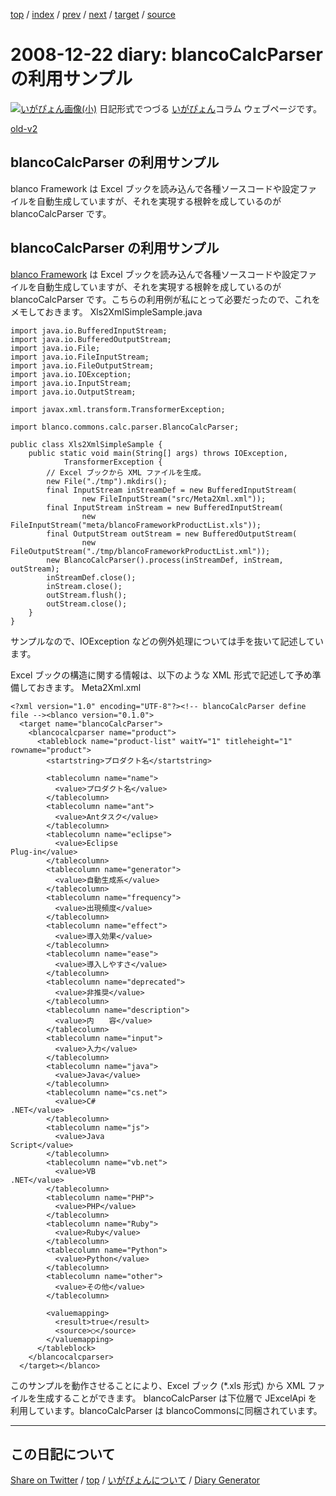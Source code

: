 [top](https://igapyon.github.io/diary/) 
 / [index](https://igapyon.github.io/diary/2008/index.html) 
 / [prev](https://igapyon.github.io/diary/2008/ig081217.html) 
 / [next](https://igapyon.github.io/diary/2008/ig081226.html) 
 / [target](https://igapyon.github.io/diary/2008/ig081222.html) 
 / [source](https://github.com/igapyon/diary/blob/gh-pages/2008/ig081222.html.src.md) 

2008-12-22 diary: blancoCalcParser の利用サンプル
=====================================================================================================
[![いがぴょん画像(小)](https://igapyon.github.io/diary/images/iga200306s.jpg "いがぴょん")](https://igapyon.github.io/diary/memo/memoigapyon.html) 日記形式でつづる [いがぴょん](https://igapyon.github.io/diary/memo/memoigapyon.html)コラム ウェブページです。

[old-v2](ig081222-orig.html)

## blancoCalcParser の利用サンプル

blanco Framework は Excel ブックを読み込んで各種ソースコードや設定ファイルを自動生成していますが、それを実現する根幹を成しているのが blancoCalcParser です。


## blancoCalcParser の利用サンプル

[blanco Framework](http://www.igapyon.jp/blanco/blanco.ja.html) は Excel ブックを読み込んで各種ソースコードや設定ファイルを自動生成していますが、それを実現する根幹を成しているのが
blancoCalcParser です。こちらの利用例が私にとって必要だったので、これをメモしておきます。
Xls2XmlSimpleSample.java

```
import java.io.BufferedInputStream;
import java.io.BufferedOutputStream;
import java.io.File;
import java.io.FileInputStream;
import java.io.FileOutputStream;
import java.io.IOException;
import java.io.InputStream;
import java.io.OutputStream;

import javax.xml.transform.TransformerException;

import blanco.commons.calc.parser.BlancoCalcParser;

public class Xls2XmlSimpleSample {
    public static void main(String[] args) throws IOException,
            TransformerException {
        // Excel ブックから XML ファイルを生成。
        new File("./tmp").mkdirs();
        final InputStream inStreamDef = new BufferedInputStream(
                new FileInputStream("src/Meta2Xml.xml"));
        final InputStream inStream = new BufferedInputStream(
                new FileInputStream("meta/blancoFrameworkProductList.xls"));
        final OutputStream outStream = new BufferedOutputStream(
                new FileOutputStream("./tmp/blancoFrameworkProductList.xml"));
        new BlancoCalcParser().process(inStreamDef, inStream, outStream);
        inStreamDef.close();
        inStream.close();
        outStream.flush();
        outStream.close();
    }
}
```


サンプルなので、IOException などの例外処理については手を抜いて記述しています。

Excel ブックの構造に関する情報は、以下のような XML 形式で記述して予め準備しておきます。
Meta2Xml.xml

```
<?xml version="1.0" encoding="UTF-8"?><!-- blancoCalcParser define file --><blanco version="0.1.0">
  <target name="blancoCalcParser">
    <blancocalcparser name="product">
      <tableblock name="product-list" waitY="1" titleheight="1" rowname="product">
        <startstring>プロダクト名</startstring>

        <tablecolumn name="name">
          <value>プロダクト名</value>
        </tablecolumn>
        <tablecolumn name="ant">
          <value>Antタスク</value>
        </tablecolumn>
        <tablecolumn name="eclipse">
          <value>Eclipse
Plug-in</value>
        </tablecolumn>
        <tablecolumn name="generator">
          <value>自動生成系</value>
        </tablecolumn>
        <tablecolumn name="frequency">
          <value>出現頻度</value>
        </tablecolumn>
        <tablecolumn name="effect">
          <value>導入効果</value>
        </tablecolumn>
        <tablecolumn name="ease">
          <value>導入しやすさ</value>
        </tablecolumn>
        <tablecolumn name="deprecated">
          <value>非推奨</value>
        </tablecolumn>
        <tablecolumn name="description">
          <value>内　　容</value>
        </tablecolumn>
        <tablecolumn name="input">
          <value>入力</value>
        </tablecolumn>
        <tablecolumn name="java">
          <value>Java</value>
        </tablecolumn>
        <tablecolumn name="cs.net">
          <value>C#
.NET</value>
        </tablecolumn>
        <tablecolumn name="js">
          <value>Java
Script</value>
        </tablecolumn>
        <tablecolumn name="vb.net">
          <value>VB
.NET</value>
        </tablecolumn>
        <tablecolumn name="PHP">
          <value>PHP</value>
        </tablecolumn>
        <tablecolumn name="Ruby">
          <value>Ruby</value>
        </tablecolumn>
        <tablecolumn name="Python">
          <value>Python</value>
        </tablecolumn>
        <tablecolumn name="other">
          <value>その他</value>
        </tablecolumn>

        <valuemapping>
          <result>true</result>
          <source>○</source>
        </valuemapping>
      </tableblock>
    </blancocalcparser>
  </target></blanco>
```


このサンプルを動作させることにより、Excel ブック (*.xls 形式) から XML ファイルを生成することができます。
blancoCalcParser は下位層で JExcelApi を利用しています。blancoCalcParser は blancoCommonsに同梱されています。

----------------------------------------------------------------------------------------------------

## この日記について

[Share on Twitter](https://twitter.com/intent/tweet?hashtags=igapyon%2Cdiary%2C%E3%81%84%E3%81%8C%E3%81%B4%E3%82%87%E3%82%93&text=blancoCalcParser+%E3%81%AE%E5%88%A9%E7%94%A8%E3%82%B5%E3%83%B3%E3%83%97%E3%83%AB&url=https%3A%2F%2Figapyon.github.io%2Fdiary%2F2008%2Fig081222.html) / [top](../index.html/) / [いがぴょんについて](https://igapyon.github.io/diary/memo/memoigapyon.html) / [Diary Generator](https://github.com/igapyon/igapyonv3)
